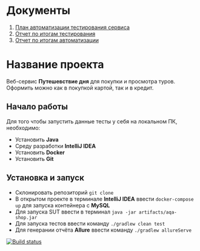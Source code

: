 # Документы

1. [План автоматизации тестирования сервиса](https://github.com/konstantinDukov423/AQA_diplom/blob/main/docs/Plan.md)
1. [Отчет по итогам тестирования](https://github.com/konstantinDukov423/AQA_diplom/blob/main/docs/Report.md)
1. [Отчет по итогам автоматизации](https://github.com/konstantinDukov423/AQA_diplom/blob/main/docs/Summary.md)

# Название проекта 

Веб-сервис **Путешевствие дня** для покупки и просмотра туров. Оформить можно как в покупкой картой, так и в кредит.

## Начало работы

Для того чтобы запустить данные тесты у себя на локальном ПК, необходимо:

* Установить **Java**
* Среду разработки **IntelliJ IDEA**
* Установить **Docker**
* Установить **Git**

## Установка и запуск

* Склонировать репозиторий `git clone`
* В открытом проекте в терминале **IntelliJ IDEA** ввести `docker-compose up` для запуска контейнера с **MySQL**
* Для запуска SUT ввести в терминал `java -jar artifacts/aqa-shop.jar`
* Для запуска тестов ввести команду `./gradlew clean test`
* Для генерании отчёта **Allure** ввести команду `./gradlew allureServe`


[![Build status](https://ci.appveyor.com/api/projects/status/0dwy7lut7tlo8il4?svg=true)](https://ci.appveyor.com/project/konstantinDukov423/aqa-diplom)
